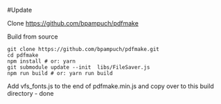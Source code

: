 #Update

Clone https://github.com/bpampuch/pdfmake

Build from source

    git clone https://github.com/bpampuch/pdfmake.git
    cd pdfmake
    npm install # or: yarn
    git submodule update --init  libs/FileSaver.js
    npm run build # or: yarn run build

Add vfs_fonts.js to the end of pdfmake.min.js and copy over to this build directory - done